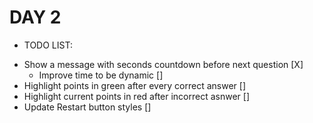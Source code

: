 # DAY 2

- TODO LIST:

* Show a message with seconds countdown before next question [X]
  - Improve time to be dynamic []
* Highlight points in green after every correct answer []
* Highlight current points in red after incorrect asnwer []
* Update Restart button styles []

